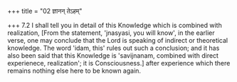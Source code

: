 +++
title = "02 ज्ञानन् तेऽहम्"

+++
7.2 I shall tell you in detail of this Knowledge which is combined with
realization, \[From the statement, 'jnasyasi, you will know', in the
earlier verse, one may conclude that the Lord is speaking of indirect or
theoretical knowledge. The word 'idam, this' rules out such a
conclusion; and it has also been said that this Knowledge is
'savijnanam, combined with direct experienece, realization'; it is
Consciousness.\] after experience which there remains nothing else here
to be known again.
